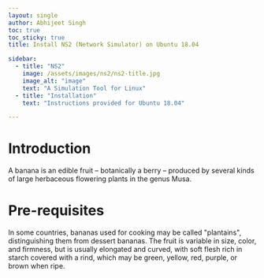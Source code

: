 ```yaml
---
layout: single
author: Abhijeet Singh
toc: true
toc_sticky: true
title: Install NS2 (Network Simulator) on Ubuntu 18.04

sidebar:
  - title: "NS2"
    image: /assets/images/ns2/ns2-title.jpg
    image_alt: "image"
    text: "A Simulation Tool for Linux"
  - title: "Installation"
    text: "Instructions provided for Ubuntu 18.04"

---
```

<!-- Add post written in markdown below -->
# Introduction
A banana is an edible fruit – botanically a berry – produced by several kinds
of large herbaceous flowering plants in the genus Musa.

# Pre-requisites
In some countries, bananas used for cooking may be called "plantains",
distinguishing them from dessert bananas. The fruit is variable in size, color,
and firmness, but is usually elongated and curved, with soft flesh rich in
starch covered with a rind, which may be green, yellow, red, purple, or brown
when ripe.